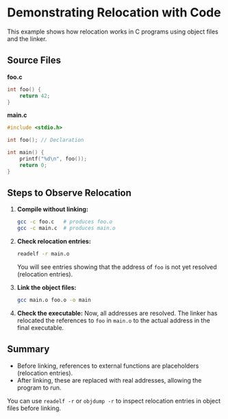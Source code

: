 # Demonstrating Relocation with Code

This example shows how relocation works in C programs using object files and the linker.

## Source Files

**foo.c**
```c
int foo() {
    return 42;
}
```

**main.c**
```c
#include <stdio.h>

int foo(); // Declaration

int main() {
    printf("%d\n", foo());
    return 0;
}
```

## Steps to Observe Relocation

1. **Compile without linking:**
   ```bash
   gcc -c foo.c   # produces foo.o
   gcc -c main.c  # produces main.o
   ```

2. **Check relocation entries:**
   ```bash
   readelf -r main.o
   ```
   You will see entries showing that the address of `foo` is not yet resolved (relocation entries).

3. **Link the object files:**
   ```bash
   gcc main.o foo.o -o main
   ```

4. **Check the executable:**
   Now, all addresses are resolved. The linker has relocated the references to `foo` in `main.o` to the actual address in the final executable.

## Summary
- Before linking, references to external functions are placeholders (relocation entries).
- After linking, these are replaced with real addresses, allowing the program to run.

You can use `readelf -r` or `objdump -r` to inspect relocation entries in object files before linking.
